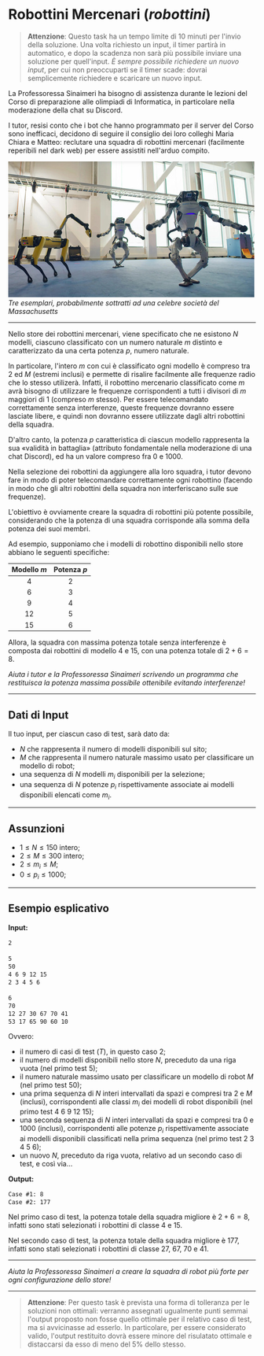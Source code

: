 # **Robottini Mercenari** (*robottini*)

> **Attenzione**: Questo task ha un tempo limite di 10 minuti per l'invio della soluzione. Una volta richiesto un input, il timer partirà in automatico, e dopo la scadenza non sarà più possibile inviare una soluzione per quell'input.
> *È sempre possibile richiedere un nuovo input*, per cui non preoccuparti se il timer scade: dovrai semplicemente richiedere e scaricare un nuovo input.

La Professoressa Sinaimeri ha bisogno di assistenza durante le lezioni del Corso di preparazione alle olimpiadi di Informatica, in particolare nella moderazione della chat su Discord.

I tutor, resisi conto che i bot che hanno programmato per il server del Corso sono inefficaci, decidono di seguire il consiglio dei loro colleghi Maria Chiara e Matteo: reclutare una squadra di robottini mercenari (facilmente reperibili nel dark web) per essere assistiti nell'arduo compito.

![Dancebig](dancebig.jpg)
*Tre esemplari, probabilmente sottratti ad una celebre società del Massachusetts*

---

Nello store dei robottini mercenari, viene specificato che ne esistono $N$ modelli, ciascuno classificato con un numero naturale $m$ distinto e caratterizzato da una certa potenza $p$, numero naturale. 

In particolare, l'intero $m$ con cui è classificato ogni modello è compreso tra $2$ ed $M$ (estremi inclusi) e permette di risalire facilmente alle frequenze radio che lo stesso utilizerà. Infatti, il robottino mercenario classificato come $m$ avrà bisogno di utilizzare le frequenze corrispondenti a tutti i divisori di $m$ maggiori di $1$ (compreso $m$ stesso). Per essere telecomandato correttamente senza interferenze, queste frequenze dovranno essere lasciate libere, e quindi non dovranno essere utilizzate dagli altri robottini della squadra.

D'altro canto, la potenza $p$ caratteristica di ciascun modello rappresenta la sua «validità in battaglia» (attributo fondamentale nella moderazione di una chat Discord), ed ha un valore compreso fra $0$ e $1000$.

Nella selezione dei robottini da aggiungere alla loro squadra, i tutor devono fare in modo di poter telecomandare correttamente ogni robottino (facendo in modo che gli altri robottini della squadra non interferiscano sulle sue frequenze).

L'obiettivo è ovviamente creare la squadra di robottini più potente possibile, considerando che la potenza di una squadra corrisponde alla somma della potenza dei suoi membri.

Ad esempio, supponiamo che i modelli di robottino disponibili nello store abbiano le seguenti specifiche:

|Modello $m$|Potenza $p$|
|:---:|:---:| 
|4|2|
|6|3|
|9|4|
|12|5|
|15|6|

Allora, la squadra con massima potenza totale senza interferenze è composta dai robottini di modello $4$ e $15$, con una potenza totale di $2+6 = 8$.

*Aiuta i tutor e la Professoressa Sinaimeri scrivendo un programma che restituisca la potenza massima possibile ottenibile evitando interferenze!*

---

## Dati di Input
Il tuo input, per ciascun caso di test, sarà dato da:
- $N$ che rappresenta il numero di modelli disponibili sul sito;
- $M$ che rappresenta il numero naturale massimo usato per classificare un modello di robot;
- una sequenza di $N$ modelli $m_i$ disponibili per la selezione;
- una sequenza di $N$ potenze $p_i$ rispettivamente associate ai modelli disponibili elencati come $m_i$.

---

## Assunzioni
- $1 \leq N \leq 150$ intero;
- $2 \leq M \leq 300$ intero;
- $2 \leq m_i \leq M$;
- $0 \leq p_i \leq 1000$;

---

## Esempio esplicativo
**Input:**

```
2

5
50
4 6 9 12 15
2 3 4 5 6

6
70
12 27 30 67 70 41
53 17 65 90 60 10
```
Ovvero:
- il numero di casi di test ($T$), in questo caso $2$;
- il numero di modelli disponibili nello store $N$, preceduto da una riga vuota (nel primo test $5$);
- il numero naturale massimo usato per classificare un modello di robot $M$ (nel primo test $50$);
- una prima sequenza di $N$ interi intervallati da spazi e compresi tra $2$ e $M$ (inclusi), corrispondenti alle classi $m_i$ dei modelli di robot disponibili (nel primo test $4$ $6$ $9$ $12$ $15$);
- una seconda sequenza di $N$ interi intervallati da spazi e compresi tra $0$ e $1000$ (inclusi), corrispondenti alle potenze $p_i$ rispettivamente associate ai modelli disponibili classificati nella prima sequenza (nel primo test $2$ $3$ $4$ $5$ $6$);
- un nuovo $N$, preceduto da riga vuota, relativo ad un secondo caso di test, e così via...

**Output:**

```
Case #1: 8
Case #2: 177
```

Nel primo caso di test, la potenza totale della squadra migliore è $2+6 = 8$, infatti sono stati selezionati i robottini di classe $4$ e $15$.

Nel secondo caso di test, la potenza totale della squadra migliore è $177$, infatti sono stati selezionati i robottini di classe $27$, $67$, $70$ e $41$.

---

*Aiuta la Professoressa Sinaimeri a creare la squadra di robot più forte per ogni configurazione dello store!*

---

> **Attenzione**: Per questo task è prevista una forma di tolleranza per le soluzioni non ottimali: verranno assegnati ugualmente punti semmai l'output proposto non fosse quello ottimale per il relativo caso di test, ma si avvicinasse ad esserlo. In particolare, per essere considerato valido, l'output restituito dovrà essere minore del risulatato ottimale e distaccarsi da esso di meno del 5% dello stesso.